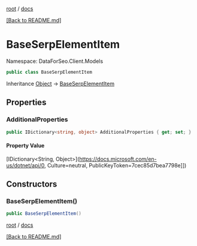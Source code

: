 [root](./../ "root") / [docs](./ "docs")

[[Back to README.md]](./../README.md "[Back to README.md]")

# BaseSerpElementItem

Namespace: DataForSeo.Client.Models

```csharp
public class BaseSerpElementItem
```

Inheritance [Object](https://docs.microsoft.com/en-us/dotnet/api/Object) → [BaseSerpElementItem](./BaseSerpElementItem.md)

## Properties

### **AdditionalProperties**

```csharp
public IDictionary<string, object> AdditionalProperties { get; set; }
```

#### Property Value

[IDictionary&lt;String, Object&gt;](https://docs.microsoft.com/en-us/dotnet/api/0, Culture=neutral, PublicKeyToken=7cec85d7bea7798e]])<br>

## Constructors

### **BaseSerpElementItem()**

```csharp
public BaseSerpElementItem()
```

[root](./../ "root") / [docs](./ "docs")

[[Back to README.md]](./../README.md "[Back to README.md]")